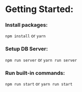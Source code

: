 # Getting Started:

### Install packages:
`npm install` or `yarn`

### Setup DB Server:
`npm run server` or `yarn run server`

### Run built-in commands:
`npm run start` or `yarn run start`
